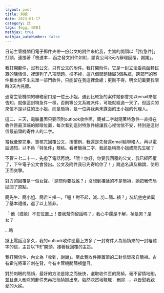 ```yaml
---
layout: post
title: 刺眼
date: 2023-01-17
category: 誌
tags: [egg, 同事]
mathjax: true
mathjax_autoNumber: false
---
```


日前主管機關用電子郵件夾帶一份公文的附件來給我，主旨的開頭以「[特急件]」打頭，連接著「檢送本....函之發文附件如附，請貴公司3天內辦理回覆，謝謝」。

<!--more-->

我打開郵件，沒有公文，只有公文的附件。我打開附件，它是一封立法委員函轉民眾的陳情信，裡頭列了八項問題。推不掉，這八個問題隸屬3個系統，跨部門的案件根本推不出去單一部門收件，只能留在我這裡彙總；更刪不得，明文記載要我限時3天內見覆。

通常主管機關的聯絡窗口是一位王小姐，遇到比較急的案件她都會先以email來信告知，就像這封特急件一樣，否則等公文系統派件，可能就經過一天了。但這次的來信不是以往的王小姐，而是簡禎，是一位與我素未謀面的王小姐的代理人。

這二、三天，電腦畫面只要回到outlook收件匣，簡禎二字就隨著特急件一直掛在收件匣最頂端的顯眼位置，每次看到這封特急件總讓我心裡惴惴不安，特別是這封信最前頭的寄件人的二字。

當我彙整完畢，簽核完回覆公文，按慣例，我還是先發還email給聯絡人，再以電話通知，以不負「特急件」規格。看著簡禎二字，我該是稱簡小姐或簡先生呢？

不管三七二十一，先撥了電話再說。「喂！你好，你要我回覆的公文，我已經回覆了，下午電子公文會發出。公文及附件我已先寄給你了！」跳過名諱及稱謂，使用正面突擊。

對方的回覆是一個女聲。「請問你要找誰？」沒想到接話的不是簡禎，她把我佈局拋回了原點。

簡先生、簡小姐、簡君三擇一，「喔！對不起，減…剪…簡…禎？」坑坑疤疤拋棄了基本禮儀，選了以上皆非。

「 他（或她）不在位置上！要我幫你留話嗎？」我心中還是不解，禎是男？是女？

…略

掛上電話沒多久，我的outlook收件匣最上方多了一封寄件人為簡禎來的一封粗體字的信，主旨以“RE”開頭，接著我回覆的主旨。

我打開信件，內文為「收到，謝謝」。至此我收件匣置頂的二封信皆來自簡禎。古有霍光將軍芒刺在背，今有主管機關簡禎瑩目。

對於刺眼的簡禎，最好的方法是除之而後快，選取收件匣的簡禎，毫不留情地刪，並且進入刪除的郵件夾再把簡禎抓出來，毅然決然地鞭屍 …刪除…，以告慰我親愛的大姊。
